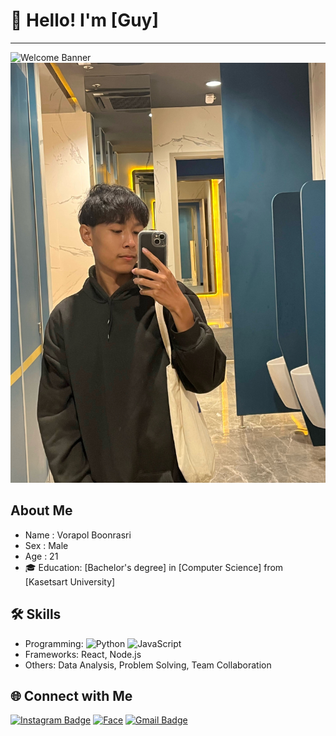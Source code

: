# 👋 Hello! I'm [Guy]   
---
![Welcome Banner](https://via.placeholder.com/1000x200.png?text=Welcome+to+My+Profile!)
![Me](IMG_8299_Original.jpeg)


## About Me
- Name : Vorapol Boonrasri
- Sex : Male
- Age : 21
- 🎓 Education: [Bachelor's degree] in [Computer Science] from [Kasetsart University]

## 🛠️ Skills
- Programming: ![Python](https://img.shields.io/badge/-Python-blue) ![JavaScript](https://img.shields.io/badge/-JavaScript-yellow)
- Frameworks: React, Node.js
- Others: Data Analysis, Problem Solving, Team Collaboration


## 🌐 Connect with Me
[![Instagram Badge](https://img.shields.io/badge/-Instagram-E4405F?style=for-the-badge&logo=Instagram&logoColor=white)](https://www.instagram.com/vorxp__?igsh=Z3RicTlpeG1iNDYz&utm_source=qr)
[![Face](https://img.shields.io/badge/Facebook-blue?style=for-the-badge&logo=facebook)](https://www.facebook.com/share/1E1Pfb4smT/?mibextid=LQQJ4d)
[![Gmail Badge](https://img.shields.io/badge/-vorapol.bo@ku.th-D14836?style=for-the-badge&logo=Gmail&logoColor=white)](mailto:vorapol.bo@ku.th)
